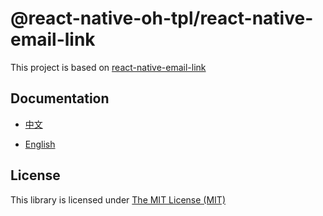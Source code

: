 # @react-native-oh-tpl/react-native-email-link

This project is based on [react-native-email-link](https://github.com/tschoffelen/react-native-email-link)

## Documentation

- [中文](https://gitee.com/react-native-oh-library/usage-docs/blob/master/zh-cn/react-native-email-link.md)

- [English](https://gitee.com/react-native-oh-library/usage-docs/blob/master/en/react-native-email-link.md)

## License

This library is licensed under [The MIT License (MIT)](https://github.com/tschoffelen/react-native-email-link/blob/master/LICENSE)

